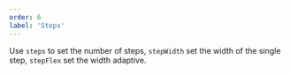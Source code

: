 ```yaml
---
order: 6
label: 'Steps'
---
```


Use `steps` to set the number of steps, `stepWidth` set the width of the single step, `stepFlex` set the width adaptive.
